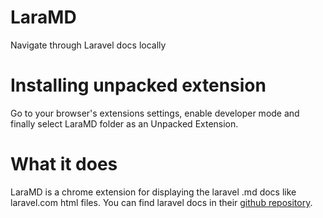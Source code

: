 # LaraMD
Navigate through Laravel docs locally
# Installing unpacked extension
Go to your browser's extensions settings, enable developer mode and finally select LaraMD folder as an Unpacked Extension.
# What it does
LaraMD is a chrome extension for displaying the laravel .md docs like laravel.com html files.
You can find laravel docs in their [github repository](https://github.com/laravel/docs).
